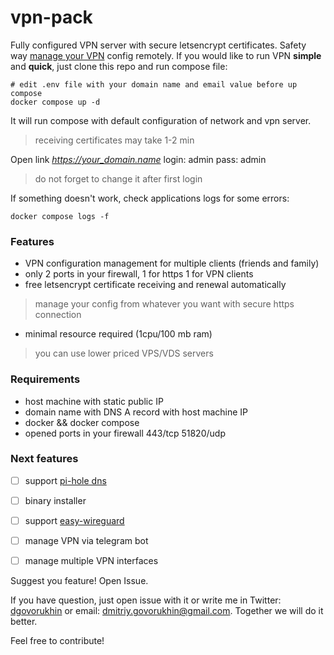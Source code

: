 # vpn-pack

  

Fully configured VPN server with secure letsencrypt certificates. Safety way [manage your VPN](https://github.com/ngoduykhanh/wireguard-ui) config remotely.
If you would like to run VPN **simple** and **quick**, just clone this repo and run compose file:
 
```
# edit .env file with your domain name and email value before up compose
docker compose up -d
```

It will run compose with default configuration of network and vpn server. 
> receiving certificates may take 1-2 min

Open link *https://your_domain.name*
login: admin 
pass: admin
> do not forget to change it after first login

If something doesn't work, check applications logs for some errors:
```
docker compose logs -f
```

### Features
- VPN configuration management for multiple clients (friends and family)
- only 2 ports in your firewall, 1 for https 1 for VPN clients
- free letsencrypt certificate receiving and renewal automatically
> manage your config from whatever you want with secure https connection 
- minimal resource required  (1cpu/100 mb ram)
> you can use lower priced VPS/VDS servers

### Requirements

- host machine with static public IP
- domain name with DNS A record with host machine IP
- docker && docker compose
- opened ports in your firewall 443/tcp 51820/udp
  
### Next features

- [ ] support [pi-hole dns](https://pi-hole.net/)
- [ ] binary installer
- [ ] support [easy-wireguard ](https://github.com/WeeJeWel/wg-easy)
- [ ] manage VPN via telegram bot
- [ ] manage multiple VPN interfaces
  

Suggest you feature! Open Issue.

If you have question, just open issue with it or write me in Twitter: [dgovorukhin](https://twitter.com/dgovorukhin) or email: dmitriy.govorukhin@gmail.com.
Together we will do it better.

Feel free to contribute!